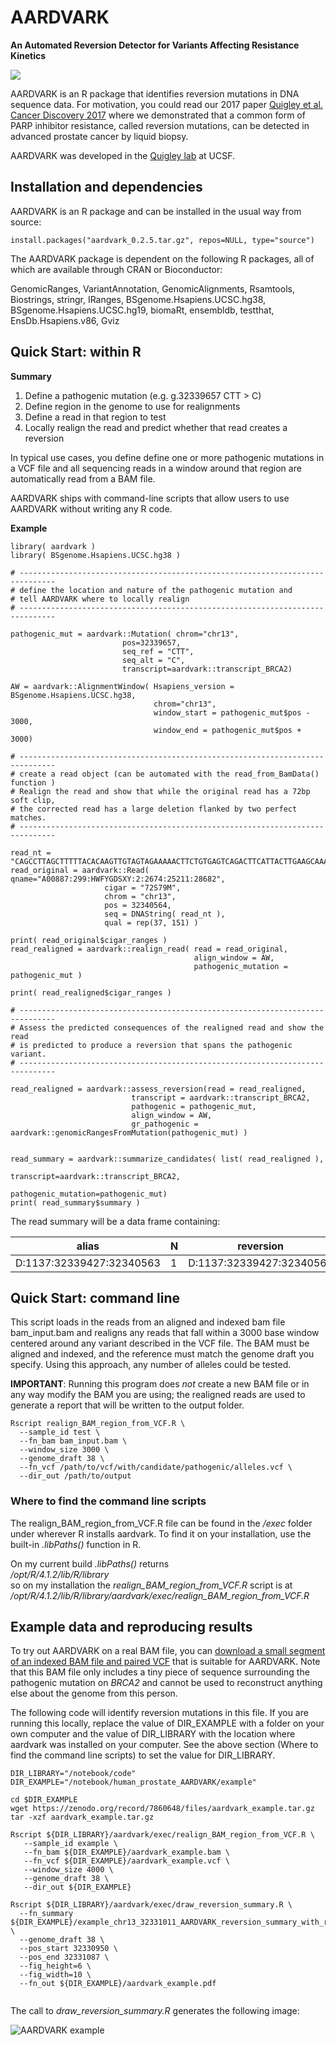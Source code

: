 # AARDVARK

**An Automated Reversion Detector for Variants Affecting Resistance Kinetics**

<img src="./inst/images/aardvark_logo.jpg" ><br />

AARDVARK is an R package that identifies reversion mutations in DNA sequence data. For 
motivation, you could read our 2017 paper [Quigley et al. Cancer Discovery 2017](https://pubmed.ncbi.nlm.nih.gov/28450426/) where we demonstrated that a common form of PARP inhibitor resistance, called reversion mutations, can be detected in advanced prostate cancer by liquid biopsy.

AARDVARK was developed in the [Quigley lab](https://quigleylab.ucsf.edu) at UCSF.

## Installation and dependencies

AARDVARK is an R package and can be installed in the usual way from source:

```
install.packages("aardvark_0.2.5.tar.gz", repos=NULL, type="source")
```

The AARDVARK package is dependent on the following R packages, all of which are available through 
CRAN or Bioconductor:

GenomicRanges, VariantAnnotation, GenomicAlignments, Rsamtools, Biostrings, stringr, 
IRanges, BSgenome.Hsapiens.UCSC.hg38, BSgenome.Hsapiens.UCSC.hg19, biomaRt, ensembldb, 
testthat, EnsDb.Hsapiens.v86, Gviz

## Quick Start: within R

**Summary**

1) Define a pathogenic mutation (e.g. g.32339657 CTT > C)
2) Define region in the genome to use for realignments
3) Define a read in that region to test
4) Locally realign the read and predict whether that read creates a reversion

In typical use cases, you define define one or more pathogenic mutations in a VCF 
file and all sequencing reads in a window around that region are automatically read from a BAM file. 

AARDVARK ships with command-line scripts that allow users to use AARDVARK without writing any R code.

**Example**

```
library( aardvark )
library( BSgenome.Hsapiens.UCSC.hg38 )

# ------------------------------------------------------------------------------
# define the location and nature of the pathogenic mutation and
# tell AARDVARK where to locally realign
# ------------------------------------------------------------------------------

pathogenic_mut = aardvark::Mutation( chrom="chr13", 
                         pos=32339657, 
                         seq_ref = "CTT", 
                         seq_alt = "C", 
                         transcript=aardvark::transcript_BRCA2)

AW = aardvark::AlignmentWindow( Hsapiens_version = BSgenome.Hsapiens.UCSC.hg38, 
                                chrom="chr13",
                                window_start = pathogenic_mut$pos - 3000, 
                                window_end = pathogenic_mut$pos + 3000)

# ------------------------------------------------------------------------------
# create a read object (can be automated with the read_from_BamData() function )
# Realign the read and show that while the original read has a 72bp soft clip,
# the corrected read has a large deletion flanked by two perfect matches.
# ------------------------------------------------------------------------------

read_nt = "CAGCCTTAGCTTTTTACACAAGTTGTAGTAGAAAAACTTCTGTGAGTCAGACTTCATTACTTGAAGCAAAAAAAAGTTCCTTACACAAAGTTAAGGGAGTGTTAGAGGAATTTGATTTAATCAGAACTGAGCATAGTCTTCACTATTCACC"
read_original = aardvark::Read( qname="A00887:299:HWFYGDSXY:2:2674:25211:28682",
                     cigar = "72S79M",
                     chrom = "chr13",
                     pos = 32340564,
                     seq = DNAString( read_nt ),
                     qual = rep(37, 151) )
                     
print( read_original$cigar_ranges )
read_realigned = aardvark::realign_read( read = read_original, 
                                         align_window = AW, 
                                         pathogenic_mutation = pathogenic_mut )

print( read_realigned$cigar_ranges )

# ------------------------------------------------------------------------------
# Assess the predicted consequences of the realigned read and show the read
# is predicted to produce a reversion that spans the pathogenic variant.
# ------------------------------------------------------------------------------

read_realigned = aardvark::assess_reversion(read = read_realigned,
                           transcript = aardvark::transcript_BRCA2,
                           pathogenic = pathogenic_mut,
                           align_window = AW,  
                           gr_pathogenic =  aardvark::genomicRangesFromMutation(pathogenic_mut) )
                                                    
                                                    
read_summary = aardvark::summarize_candidates( list( read_realigned ), 
                                               transcript=aardvark::transcript_BRCA2,
                                               pathogenic_mutation=pathogenic_mut)
print( read_summary$summary )
```

The read summary will be a data frame containing:

alias|N|reversion|evidence|pos|chrom|transcript_id|pathogenic_mutation
--|--|--|--|--|--|--|--
D:1137:32339427:32340563|1|D:1137:32339427:32340563|reversion_read_deletion_spans_pathogenic_variant|32339427|chr13|ENST00000380152|D:2:32339658:32339659

## Quick Start: command line

This script loads in the reads from an aligned and indexed bam file bam_input.bam and realigns any reads that fall within a 3000 base window centered around any variant described in the VCF file. The BAM must be aligned and indexed, and the reference must match the genome draft you specify. Using this approach, any number of alleles could be tested.

**IMPORTANT**: Running this program does *not* create a new BAM file or in any way modify the BAM you are using; the realigned reads are used to generate a report that will be written to the output folder.

```
Rscript realign_BAM_region_from_VCF.R \
  --sample_id test \
  --fn_bam bam_input.bam \
  --window_size 3000 \
  --genome_draft 38 \
  --fn_vcf /path/to/vcf/with/candidate/pathogenic/alleles.vcf \
  --dir_out /path/to/output

```

### Where to find the command line scripts

The realign_BAM_region_from_VCF.R file can be found in the */exec* folder under wherever R installs aardvark. To find it on your installation, use the built-in *.libPaths()* function in R. 

On my current build *.libPaths()* returns  
*/opt/R/4.1.2/lib/R/library*  
so on my installation the *realign_BAM_region_from_VCF.R* script is at  
*/opt/R/4.1.2/lib/R/library/aardvark/exec/realign_BAM_region_from_VCF.R*

## Example data and reproducing results

To try out AARDVARK on a real BAM file, you can [download a small segment of an indexed BAM file and paired VCF](https://doi.org/10.5281/zenodo.7860648) that is suitable for AARDVARK. Note that this BAM file only includes a tiny piece of sequence surrounding the pathogenic mutation on *BRCA2* and cannot be used to reconstruct anything else about the genome from this person.

The following code will identify reversion mutations in this file. If you are running this locally, replace the value of DIR_EXAMPLE with a folder on your own computer and the value of DIR_LIBRARY with the location where aardvark was installed on your computer. See the above section (Where to find the command line scripts) to set the value for DIR_LIBRARY.

```
DIR_LIBRARY="/notebook/code"
DIR_EXAMPLE="/notebook/human_prostate_AARDVARK/example"

cd $DIR_EXAMPLE
wget https://zenodo.org/record/7860648/files/aardvark_example.tar.gz
tar -xzf aardvark_example.tar.gz 

Rscript ${DIR_LIBRARY}/aardvark/exec/realign_BAM_region_from_VCF.R \
   --sample_id example \
   --fn_bam ${DIR_EXAMPLE}/aardvark_example.bam \
   --fn_vcf ${DIR_EXAMPLE}/aardvark_example.vcf \
   --window_size 4000 \
   --genome_draft 38 \
   --dir_out ${DIR_EXAMPLE}

Rscript ${DIR_LIBRARY}/aardvark/exec/draw_reversion_summary.R \
  --fn_summary ${DIR_EXAMPLE}/example_chr13_32331011_AARDVARK_reversion_summary_with_reads.txt  \
  --genome_draft 38 \
  --pos_start 32330950 \
  --pos_end 32331087 \
  --fig_height=6 \
  --fig_width=10 \
  --fn_out ${DIR_EXAMPLE}/aardvark_example.pdf
 
```

The call to *draw_reversion_summary.R* generates the following image:

![AARDVARK example](./inst/images/aardvark_example.jpg "Example of AARDVARK output")

